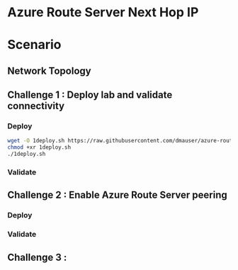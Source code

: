 # Azure Route Server Next Hop IP #

# Scenario

## Network Topology

## Challenge 1 : Deploy lab and validate connectivity 

### Deploy

```bash
wget -O 1deploy.sh https://raw.githubusercontent.com/dmauser/azure-routeserver/main/ars-nhip/1deploy.azcli
chmod +xr 1deploy.sh
./1deploy.sh
```

### Validate

## Challenge 2 : Enable Azure Route Server peering

### Deploy

### Validate

## Challenge 3 : 